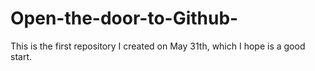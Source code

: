 # Open-the-door-to-Github-
This is the first repository I created on May 31th, which I hope is a good start.
